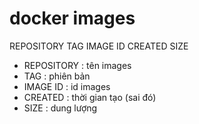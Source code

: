 # docker images
REPOSITORY   TAG       IMAGE ID   CREATED   SIZE

- REPOSITORY : tên images
- TAG : phiên bản
- IMAGE ID : id images
- CREATED : thời gian tạo (sai đó)
- SIZE : dung lượng